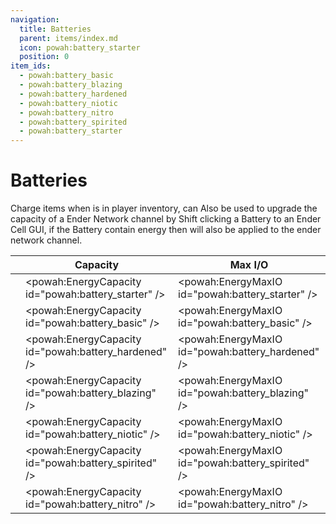 ```yaml
---
navigation:
  title: Batteries
  parent: items/index.md
  icon: powah:battery_starter
  position: 0
item_ids:
  - powah:battery_basic
  - powah:battery_blazing
  - powah:battery_hardened
  - powah:battery_niotic
  - powah:battery_nitro
  - powah:battery_spirited
  - powah:battery_starter
---
```


# Batteries

Charge items when is in player inventory, can Also be used to upgrade the capacity of a Ender Network channel by Shift clicking a Battery to an Ender Cell GUI, if the Battery contain energy then will also be applied to the ender network channel. 

|                                          | Capacity                                             | Max I/O                                           |
| ---------------------------------------- | ---------------------------------------------------- | ------------------------------------------------- |
| <ItemLink id="powah:battery_starter" />  | <powah:EnergyCapacity id="powah:battery_starter" />  | <powah:EnergyMaxIO id="powah:battery_starter" />  |
| <ItemLink id="powah:battery_basic" />    | <powah:EnergyCapacity id="powah:battery_basic" />    | <powah:EnergyMaxIO id="powah:battery_basic" />    |
| <ItemLink id="powah:battery_hardened" /> | <powah:EnergyCapacity id="powah:battery_hardened" /> | <powah:EnergyMaxIO id="powah:battery_hardened" /> |
| <ItemLink id="powah:battery_blazing" />  | <powah:EnergyCapacity id="powah:battery_blazing" />  | <powah:EnergyMaxIO id="powah:battery_blazing" />  |
| <ItemLink id="powah:battery_niotic" />   | <powah:EnergyCapacity id="powah:battery_niotic" />   | <powah:EnergyMaxIO id="powah:battery_niotic" />   |
| <ItemLink id="powah:battery_spirited" /> | <powah:EnergyCapacity id="powah:battery_spirited" /> | <powah:EnergyMaxIO id="powah:battery_spirited" /> |
| <ItemLink id="powah:battery_nitro" />    | <powah:EnergyCapacity id="powah:battery_nitro" />    | <powah:EnergyMaxIO id="powah:battery_nitro" />    |

<Row>
<RecipesFor id="powah:battery_starter" />
<RecipesFor id="powah:battery_basic" />
<RecipesFor id="powah:battery_hardened" />
<RecipesFor id="powah:battery_blazing" />
<RecipesFor id="powah:battery_niotic" />
<RecipesFor id="powah:battery_spirited" />
<RecipesFor id="powah:battery_nitro" />
</Row>